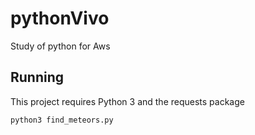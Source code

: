 # pythonVivo
Study of python for Aws

## Running 

This project requires Python 3 and the requests package

`python3 find_meteors.py`